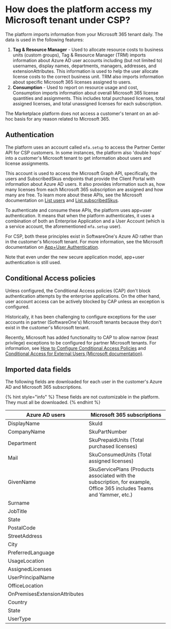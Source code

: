 # How does the platform access my Microsoft tenant under CSP?

The platform imports information from your Microsoft 365 tenant daily. The data is used in the following features:

1. **Tag & Resource Manager** - Used to allocate resource costs to business units (custom groups), Tag & Resource Manager (TRM) imports information about Azure AD user accounts including (but not limited to) usernames, display names, departments, managers, addresses, and extensionAttributes. This information is used to help the user allocate license costs to the correct business unit. TRM also imports information about specific Microsoft 365 licenses assigned to users.
2. **Consumption** - Used to report on resource usage and cost, Consumption imports information about overall Microsoft 365 license quantities and assignments. This includes total purchased licenses, total assigned licenses, and total unassigned licenses for each subscription.

The Marketplace platform does not access a customer's tenant on an ad-hoc basis for any reason related to Microsoft 365.

## Authentication <a href="#authentication" id="authentication"></a>

The platform uses an account called `mfa.setup` to access the Partner Center API for CSP customers. In some instances, the platform also 'double hops' into a customer's Microsoft tenant to get information about users and license assignments.

This account is used to access the Microsoft Graph API, specifically, the users and SubscribedSkus endpoints that provide the Client Portal with information about Azure AD users. It also provides information such as, how many licenses from each Microsoft 365 subscription are assigned and how many are free. To learn more about these APIs, see the Microsoft documentation on [List users](https://learn.microsoft.com/en-us/graph/api/user-list?view=graph-rest-1.0\&tabs=http) and [List subscribedSkus](https://learn.microsoft.com/en-us/graph/api/subscribedsku-list?view=graph-rest-1.0\&tabs=http).

To authenticate and consume these APIs, the platform uses app+user authentication. It means that when the platform  authenticates, it uses a combination of both an Enterprise Application and a User Account (which is a service account, the aforementioned `mfa.setup` user).

For CSP, both these principles exist in SoftwareOne's Azure AD rather than in the customer's Microsoft tenant. For more information, see the Microsoft documentation on [App+User Authentication](https://learn.microsoft.com/en-us/partner-center/developer/partner-center-authentication#app--user-authentication).

Note that even under the new secure application model, app+user authentication is still used.

## Conditional Access policies

Unless configured, the Conditional Access policies (CAP) don't block authentication attempts by the enterprise applications. On the other hand, user account access can be actively blocked by CAP unless an exception is configured.

Historically, it has been challenging to configure exceptions for the user accounts in partner (SoftwareOne's) Microsoft tenants because they don't exist in the customer's Microsoft tenant.

Recently, Microsoft has added functionality to CAP to allow narrow (least privilege) exceptions to be configured for partner Microsoft tenants. For information, see [How to Configure Conditional Access Policies](how-do-you-configure-conditional-access-policies.md) and [Conditional Access for External Users (Microsoft documentation)](https://learn.microsoft.com/en-us/azure/active-directory/external-identities/authentication-conditional-access#conditional-access-for-external-users).

## Imported data fields

The following fields are downloaded for each user in the customer's Azure AD and Microsoft 365 subscriptions.

{% hint style="info" %}
&#x20;These fields are not customizable in the platform. They must all be downloaded.
{% endhint %}

| Azure AD users                | Microsoft 365 subscriptions                                                                                          |
| ----------------------------- | -------------------------------------------------------------------------------------------------------------------- |
| DisplayName                   | SkuId                                                                                                                |
| CompanyName                   | SkuPartNumber                                                                                                        |
| Department                    | SkuPrepaidUnits (Total purchased licenses)                                                                           |
| Mail                          | SkuConsumedUnits (Total assigned licenses)                                                                           |
| GivenName                     | SkuServicePlans (Products associated with the subscription, for example, Office 365 includes Teams and Yammer, etc.) |
| Surname                       | ﻿                                                                                                                    |
| JobTitle                      | ﻿                                                                                                                    |
| State                         | ﻿                                                                                                                    |
| PostalCode                    | ﻿                                                                                                                    |
| StreetAddress                 | ﻿                                                                                                                    |
| City                          | ﻿                                                                                                                    |
| PreferredLanguage             | ﻿                                                                                                                    |
| UsageLocation                 | ﻿                                                                                                                    |
| AssignedLicenses              | ﻿                                                                                                                    |
| UserPrincipalName             | ﻿                                                                                                                    |
| OfficeLocation                | ﻿                                                                                                                    |
| OnPremisesExtensionAttributes | ﻿                                                                                                                    |
| Country                       | ﻿                                                                                                                    |
| State                         | ﻿                                                                                                                    |
| UserType                      | ﻿                                                                                                                    |
